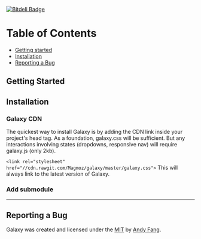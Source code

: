 [![Bitdeli Badge](https://d2weczhvl823v0.cloudfront.net/Magmoz/galaxy/trend.png)](https://bitdeli.com/free "Bitdeli Badge")

# Table of Contents
- [Getting started](#getting-started)
- [Installation](#installation)
- [Reporting a Bug](#reporting-a-bug)

## Getting Started

## Installation

### Galaxy CDN
The quickest way to install Galaxy is by adding the CDN link inside your project's head tag. As a foundation, galaxy.css will be sufficient. But any interactions involving states (dropdowns, responsive nav) will require galaxy.js (only 2kb).

`<link rel="stylesheet" href="//cdn.rawgit.com/Magmoz/galaxy/master/galaxy.css">`
This will always link to the latest version of Galaxy.

### Add submodule

---

## Reporting a Bug


Galaxy was created and licensed under the [MIT](//tldrlegal.com/license/mit-license) by [Andy Fang](//twitter.com/andyfang98).



